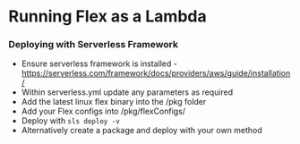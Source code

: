 # Running Flex as a Lambda

### Deploying with Serverless Framework
- Ensure serverless framework is installed - https://serverless.com/framework/docs/providers/aws/guide/installation/
- Within serverless.yml update any parameters as required
- Add the latest linux flex binary into the /pkg folder
- Add your Flex configs into /pkg/flexConfigs/
- Deploy with `sls deploy -v`
- Alternatively create a package and deploy with your own method